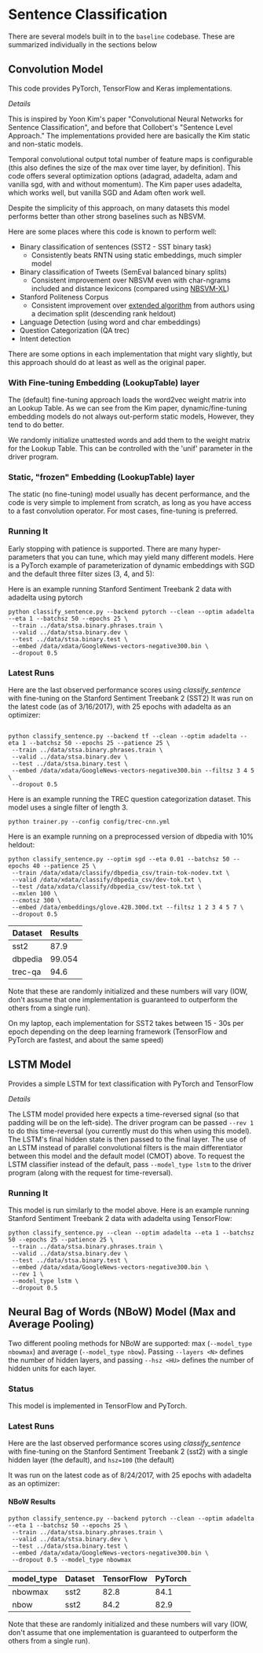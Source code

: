 # Sentence Classification

There are several models built in to the `baseline` codebase.  These are summarized individually in the sections below

## Convolution Model

This code provides PyTorch, TensorFlow and Keras implementations. 

*Details*

This is inspired by Yoon Kim's paper "Convolutional Neural Networks for Sentence Classification", and before that Collobert's "Sentence Level Approach."  The implementations provided here are basically the Kim static and non-static models.

Temporal convolutional output total number of feature maps is configurable (this also defines the size of the max over time layer, by definition). This code offers several optimization options (adagrad, adadelta, adam and vanilla sgd, with and without momentum).  The Kim paper uses adadelta, which works well, but vanilla SGD and Adam often work well.

Despite the simplicity of this approach, on many datasets this model performs better than other strong baselines such as NBSVM.

Here are some places where this code is known to perform well:

  - Binary classification of sentences (SST2 - SST binary task)
    - Consistently beats RNTN using static embeddings, much simpler model
  - Binary classification of Tweets (SemEval balanced binary splits)
    - Consistent improvement over NBSVM even with char-ngrams included and distance lexicons (compared using [NBSVM-XL](https://github.com/dpressel/nbsvm-xl))
  - Stanford Politeness Corpus
    - Consistent improvement over [extended algorithm](https://github.com/sudhof/politeness) from authors using a decimation split (descending rank heldout)
  - Language Detection (using word and char embeddings)
  - Question Categorization (QA trec)
  - Intent detection

There are some options in each implementation that might vary slightly, but this approach should do at least as well as the original paper.

### With Fine-tuning Embedding (LookupTable) layer

The (default) fine-tuning approach loads the word2vec weight matrix into an Lookup Table.  As we can see from the Kim paper, dynamic/fine-tuning embedding models do not always out-perform static models, However, they tend to do better.

We randomly initialize unattested words and add them to the weight matrix for the Lookup Table.  This can be controlled with the 'unif' parameter in the driver program.

### Static, "frozen" Embedding (LookupTable) layer

The static (no fine-tuning) model usually has decent performance, and the code is very simple to implement from scratch, as long as you have access to a fast convolution operator.  For most cases, fine-tuning is preferred.

### Running It

Early stopping with patience is supported.  There are many hyper-parameters that you can tune, which may yield many different models.  Here is a PyTorch example of parameterization of dynamic embeddings with SGD and the default three filter sizes (3, 4, and 5):

Here is an example running Stanford Sentiment Treebank 2 data with adadelta using pytorch

```
python classify_sentence.py --backend pytorch --clean --optim adadelta --eta 1 --batchsz 50 --epochs 25 \
 --train ../data/stsa.binary.phrases.train \
 --valid ../data/stsa.binary.dev \
 --test ../data/stsa.binary.test \
 --embed /data/xdata/GoogleNews-vectors-negative300.bin \
 --dropout 0.5
```

### Latest Runs

Here are the last observed performance scores using _classify_sentence_ with fine-tuning on the Stanford Sentiment Treebank 2 (SST2)
It was run on the latest code (as of 3/16/2017), with 25 epochs with adadelta as an optimizer:

```

python classify_sentence.py --backend tf --clean --optim adadelta --eta 1 --batchsz 50 --epochs 25 --patience 25 \
 --train ../data/stsa.binary.phrases.train \
 --valid ../data/stsa.binary.dev \
 --test ../data/stsa.binary.test \
 --embed /data/xdata/GoogleNews-vectors-negative300.bin --filtsz 3 4 5 \
 --dropout 0.5

```


Here is an example running the TREC question categorization dataset.  This model uses a single filter of length 3.

```
python trainer.py --config config/trec-cnn.yml

```

Here is an example running on a preprocessed version of dbpedia with 10% heldout:

```
python classify_sentence.py --optim sgd --eta 0.01 --batchsz 50 --epochs 40 --patience 25 \
 --train /data/xdata/classify/dbpedia_csv/train-tok-nodev.txt \
 --valid /data/xdata/classify/dbpedia_csv/dev-tok.txt \
 --test /data/xdata/classify/dbpedia_csv/test-tok.txt \
 --mxlen 100 \
 --cmotsz 300 \
 --embed /data/embeddings/glove.42B.300d.txt --filtsz 1 2 3 4 5 7 \
 --dropout 0.5
```


| Dataset | Results    |
| ------- | ---------- | 
| sst2    |       87.9 |
| dbpedia |     99.054 | 
| trec-qa |       94.6 |


Note that these are randomly initialized and these numbers will vary
(IOW, don't assume that one implementation is guaranteed to outperform the others from a single run).

On my laptop, each implementation for SST2 takes between 15 - 30s per epoch depending on the deep learning framework (TensorFlow and PyTorch are fastest, and about the same speed)

## LSTM Model

Provides a simple LSTM for text classification with PyTorch and TensorFlow

*Details*

The LSTM model provided here expects a time-reversed signal (so that padding will be on the left-side).  The driver program can be passed `--rev 1` to do this time-reversal (you currently must do this when using this model).  The LSTM's final hidden state is then passed to the final layer.  The use of an LSTM instead of parallel convolutional filters is the main differentiator between this model and the default model (CMOT) above.  To request the LSTM classifier instead of the default, pass `--model_type lstm` to the driver program (along with the request for time-reversal).

### Running It

This model is run similarly to the model above.
Here is an example running Stanford Sentiment Treebank 2 data with adadelta using TensorFlow:

```
python classify_sentence.py --clean --optim adadelta --eta 1 --batchsz 50 --epochs 25 --patience 25 \
 --train ../data/stsa.binary.phrases.train \
 --valid ../data/stsa.binary.dev \
 --test ../data/stsa.binary.test \
 --embed /data/xdata/GoogleNews-vectors-negative300.bin \
 --rev 1 \
 --model_type lstm \
 --dropout 0.5
```

## Neural Bag of Words (NBoW) Model (Max and Average Pooling)

Two different pooling methods for NBoW are supported: max (`--model_type nbowmax`) and average (`--model_type nbow`).  Passing `--layers <N>` defines the number of hidden layers, and passing `--hsz <HU>` defines the number of hidden units for each layer.

### Status

This model is implemented in TensorFlow and PyTorch.  

### Latest Runs

Here are the last observed performance scores using _classify_sentence_ with fine-tuning on the Stanford Sentiment Treebank 2 (sst2) with a single hidden layer (the default), and `hsz=100` (the default)

It was run on the latest code as of 8/24/2017, with 25 epochs with adadelta as an optimizer:

#### NBoW Results

```
python classify_sentence.py --backend pytorch --clean --optim adadelta --eta 1 --batchsz 50 --epochs 25 \
 --train ../data/stsa.binary.phrases.train \
 --valid ../data/stsa.binary.dev \
 --test ../data/stsa.binary.test \
 --embed /data/xdata/GoogleNews-vectors-negative300.bin \
 --dropout 0.5 --model_type nbowmax
```

| model_type | Dataset | TensorFlow | PyTorch | 
|------------| ------- | ---------- | ------- | 
| nbowmax    | sst2    |       82.8 |  84.1   |
| nbow       | sst2    |       84.2 |  82.9   |

Note that these are randomly initialized and these numbers will vary
(IOW, don't assume that one implementation is guaranteed to outperform the others from a single run).

